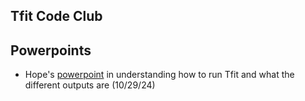 ## Tfit Code Club

## Powerpoints
* Hope's [powerpoint](https://docs.google.com/presentation/d/1lqaEEtVl42s4XPr4xcGARAjMnjV-V6AZ5A56Ba8hL0g/edit?usp=sharing) in understanding how to run Tfit and what the different outputs are (10/29/24)
